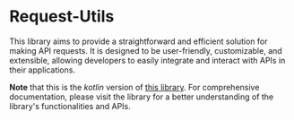 # Request-Utils

This library aims to provide a straightforward and efficient solution for making API requests. It is designed to be user-friendly, customizable, and extensible, allowing developers to easily integrate and interact with APIs in their applications.

**Note** that this is the *kotlin* version of [this library](https://crates.io/crates/api-request-utils-rs). For comprehensive documentation, please visit the library for a better understanding of the library's functionalities and APIs.
